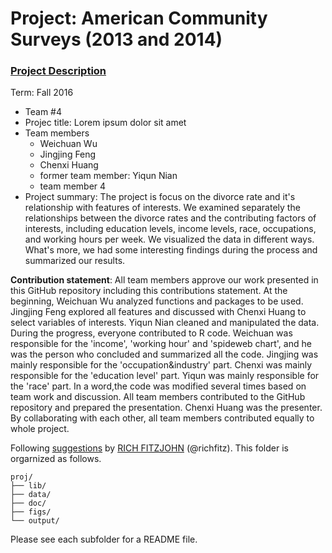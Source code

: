 # Project: American Community Surveys (2013 and 2014)
### [Project Description](doc/Project1_desc.md)

Term: Fall 2016

+ Team #4
+ Projec title: Lorem ipsum dolor sit amet
+ Team members
	+ Weichuan Wu
	+ Jingjing Feng
	+ Chenxi Huang
	+ former team member: Yiqun Nian
	+ team member 4
+ Project summary: The project is focus on the divorce rate and it's relationship with features of interests. We examined separately the relationships between the divorce rates and the contributing factors of interests, including education levels, income levels, race, occupations, and working hours per week. We visualized the data in different ways. What's more, we had some interesting findings during the process and summarized our results.
	
**Contribution statement**:  All team members approve our work presented in this GitHub repository including this contributions statement. At the beginning, Weichuan Wu analyzed functions and packages to be used. Jingjing Feng explored all features and discussed with Chenxi Huang to select variables of interests. Yiqun Nian cleaned and manipulated the data. During the progress, everyone contributed to R code. Weichuan was responsible for the 'income', 'working hour' and 'spideweb chart', and he was the person who concluded and summarized all the code. Jingjing was mainly responsible for the 'occupation&industry' part. Chenxi was mainly responsible for the 'education level' part. Yiqun was mainly responsible for the 'race' part. In a word,the code was modified several times based on team work and discussion. All team members contributed to the GitHub repository and prepared the presentation. Chenxi Huang was the presenter. By collaborating with each other, all team members contributed equally to whole project. 

Following [suggestions](http://nicercode.github.io/blog/2013-04-05-projects/) by [RICH FITZJOHN](http://nicercode.github.io/about/#Team) (@richfitz). This folder is orgarnized as follows.

```
proj/
├── lib/
├── data/
├── doc/
├── figs/
└── output/
```

Please see each subfolder for a README file.

